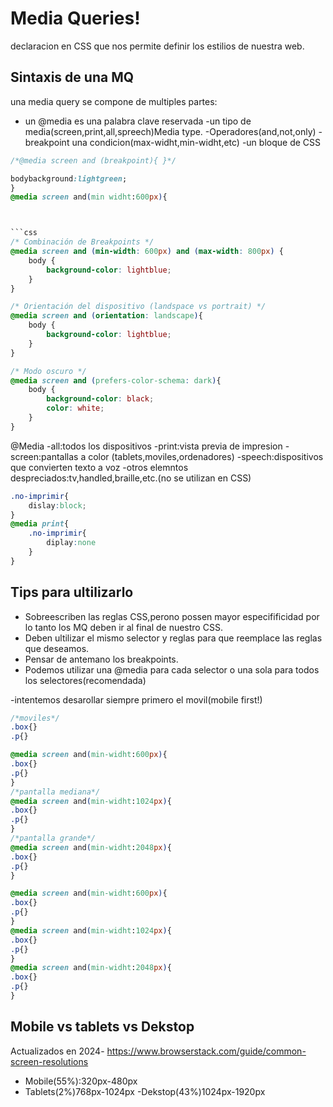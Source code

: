 
# Media Queries!

declaracion en CSS que nos permite definir los estilios de nuestra web.

## Sintaxis de una MQ
una media query se compone de multiples partes:
- un @media es una palabra clave reservada
-un tipo de media(screen,print,all,spreech)Media type.
-Operadores(and,not,only)
-breakpoint una condicion(max-widht,min-widht,etc)
-un bloque de CSS



```css
/*@media screen and (breakpoint){ }*/

bodybackground:lightgreen;
}
@media screen and(min widht:600px){



```css
/* Combinación de Breakpoints */
@media screen and (min-width: 600px) and (max-width: 800px) {
    body {
        background-color: lightblue;
    }
}

/* Orientación del dispositivo (landspace vs portrait) */
@media screen and (orientation: landscape){
    body {
        background-color: lightblue;
    }
}

/* Modo oscuro */
@media screen and (prefers-color-schema: dark){
    body {
        background-color: black;
        color: white;
    }
}
```
@Media 
-all:todos los dispositivos
-print:vista previa de impresion
-screen:pantallas a color (tablets,moviles,ordenadores)
-speech:dispositivos que convierten texto a voz
-otros elemntos despreciados:tv,handled,braille,etc.(no se utilizan en CSS)

```css
.no-imprimir{
    dislay:block;
}
@media print{
    .no-imprimir{
        diplay:none
    }
}
```


## Tips para ultilizarlo
- Sobreescriben las reglas CSS,perono possen mayor especifificidad por lo tanto los MQ deben ir al final de nuestro CSS.
- Deben ultilizar el mismo selector y reglas para que reemplace las reglas que deseamos.
- Pensar de antemano los breakpoints.
- Podemos utilizar una @media para cada selector o una sola para todos los selectores(recomendada)

-intentemos desarollar siempre primero el movil(mobile first!)

```css
/*moviles*/
.box{}
.p{}

@media screen and(min-widht:600px){
.box{}
.p{}
}
/*pantalla mediana*/
@media screen and(min-widht:1024px){
.box{}
.p{}
}
/*pantalla grande*/
@media screen and(min-widht:2048px){
.box{}
.p{}
}

@media screen and(min-widht:600px){
.box{}
.p{}
}
@media screen and(min-widht:1024px){
.box{}
.p{}
}
@media screen and(min-widht:2048px){
.box{}
.p{}
}
```

## Mobile vs tablets vs Dekstop
Actualizados en 2024- https://www.browserstack.com/guide/common-screen-resolutions


- Mobile(55%):320px-480px
- Tablets(2%)768px-1024px
-Dekstop(43%)1024px-1920px
